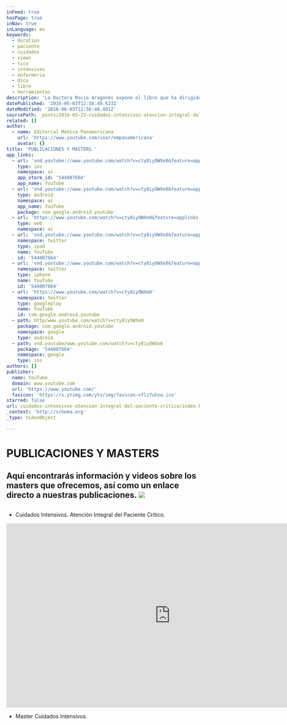 ```yaml
---
inFeed: true
hasPage: true
inNav: true
inLanguage: en
keywords:
  - duration
  - paciente
  - cuidados
  - views
  - tico
  - intensivos
  - enfermeria
  - dico
  - libro
  - herramientas
description: 'La Doctora Rocío Aragonés expone el libro que ha dirigido junto a Juan Pablo de Rojas Román. http://www.medicapanamericana.com/Libros/Libro/5377/Cuidados-Intensivos.html La obra "Cuidados Intensivos" es una herramienta de trabajo vital para el médico que se enfrenta cada día a pacientes críticos. En el libro encontrará, un manual completo y sintético sobre la atención integral del paciente.'
datePublished: '2016-06-03T12:56:49.623Z'
dateModified: '2016-06-03T12:56:48.491Z'
sourcePath: _posts/2016-05-23-cuidados-intensivos-atencion-integral-del-paciente-critico.md
related: []
author:
  - name: Editorial Médica Panamericana
    url: 'https://www.youtube.com/user/empanamericana'
    avatar: {}
title: 'PUBLICACIONES Y MASTERS '
app_links:
  - url: 'vnd.youtube://www.youtube.com/watch?v=cty8iyOWXe0&feature=applinks'
    type: ios
    namespace: ai
    app_store_id: '544007664'
    app_name: YouTube
  - url: 'vnd.youtube://www.youtube.com/watch?v=cty8iyOWXe0&feature=applinks'
    type: android
    namespace: ai
    app_name: YouTube
    package: com.google.android.youtube
  - url: 'https://www.youtube.com/watch?v=cty8iyOWXe0&feature=applinks'
    type: web
    namespace: ai
  - url: 'vnd.youtube://www.youtube.com/watch?v=cty8iyOWXe0&feature=applinks'
    namespace: twitter
    type: ipad
    name: YouTube
    id: '544007664'
  - url: 'vnd.youtube://www.youtube.com/watch?v=cty8iyOWXe0&feature=applinks'
    namespace: twitter
    type: iphone
    name: YouTube
    id: '544007664'
  - url: 'https://www.youtube.com/watch?v=cty8iyOWXe0'
    namespace: twitter
    type: googleplay
    name: YouTube
    id: com.google.android.youtube
  - path: http/www.youtube.com/watch?v=cty8iyOWXe0
    package: com.google.android.youtube
    namespace: google
    type: android
  - path: vnd.youtube/www.youtube.com/watch?v=cty8iyOWXe0
    package: '544007664'
    namespace: google
    type: ios
authors: []
publisher:
  name: YouTube
  domain: www.youtube.com
  url: 'https://www.youtube.com/'
  favicon: 'https://s.ytimg.com/yts/img/favicon-vflz7uhzw.ico'
starred: false
url: cuidados-intensivos-atencion-integral-del-paciente-critico/index.html
_context: 'http://schema.org'
_type: VideoObject

---
```

# PUBLICACIONES Y MASTERS 

## Aquí encontrarás información y videos sobre los masters que ofrecemos, así como un enlace directo a nuestras publicaciones. ![](https://the-grid-user-content.s3-us-west-2.amazonaws.com/ebebbf7c-bd27-477c-a208-890b181ea10b.jpg)

## 

* Cuidados Intensivos. Atención Integral del Paciente Crítico.

<iframe src="https://cdn.embedly.com/widgets/media.html?src=https%3A%2F%2Fwww.youtube.com%2Fembed%2Fcty8iyOWXe0%3Ffeature%3Doembed&amp;url=http%3A%2F%2Fwww.youtube.com%2Fwatch%3Fv%3Dcty8iyOWXe0&amp;image=https%3A%2F%2Fi.ytimg.com%2Fvi%2Fcty8iyOWXe0%2Fhqdefault.jpg&amp;key=b7d04c9b404c499eba89ee7072e1c4f7&amp;type=text%2Fhtml&amp;schema=youtube" width="854" height="480" scrolling="no" frameborder="0" allowfullscreen="" style=""></iframe>

* Master Cuidados Intensivos.